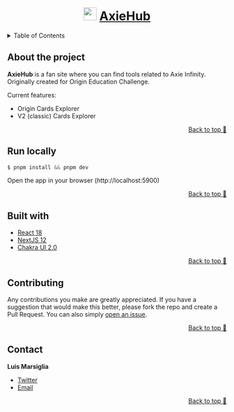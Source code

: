 <div align="center">

  # <img src="https://res.cloudinary.com/marsiglia/image/upload/v1650602883/axie-infinity/axie-hub-assets/logo256_w0eoaw.png" height="30px"/> [AxieHub](https://axiehub.vercel.app)
</div>

<!-- TABLE OF CONTENTS -->
<details>
  <summary>Table of Contents</summary>
  <ul>
    <li><a href="#about-the-project">About the project</a></li>
    <li><a href="#run-locally">Run locally</a></li>
    <li><a href="#built-with">Built with</a></li>
    <li><a href="#contributing">Contributing</a></li>
    <li><a href="#contact">Contact</a></li>
  </ul>
</details>

## About the project

**AxieHub** is a fan site where you can find tools related to Axie Infinity. Originally created for Origin Education Challenge.

Current features:
- Origin Cards Explorer
- V2 (classic) Cards Explorer

<p align="right"><a href="#top">Back to top 🔼</a></p>

## Run locally

```javascript
$ pnpm install && pnpm dev
```

Open the app in your browser (http://localhost:5900)

<p align="right"><a href="#top">Back to top 🔼</a></p>

## Built with
  - [React 18](https://reactjs.org/)
  - [NextJS 12](https://nextjs.org)
  - [Chakra UI 2.0](https://chakra-ui.com/)

<p align="right"><a href="#top">Back to top 🔼</a></p>

## Contributing

Any contributions you make are greatly appreciated. If you have a suggestion that would make this better, please fork the repo and create a Pull Request. You can also simply [open an issue](https://github.com/marsigliadev/axiehub/issues/new).

<p align="right"><a href="#top">Back to top 🔼</a></p>

## Contact

  **Luis Marsiglia**
  - [Twitter](https://twitter.com/marsigliacr)
  - [Email](mailto:marsiglia.business@gmail.com)

<p align="right"><a href="#top">Back to top 🔼</a></p>